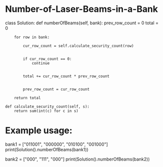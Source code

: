 # Number-of-Laser-Beams-in-a-Bank

class Solution:
    def numberOfBeams(self, bank):
        prev_row_count = 0
        total = 0

        for row in bank:
           
            cur_row_count = self.calculate_security_count(row)

          
            if cur_row_count == 0:
                continue

          
            total += cur_row_count * prev_row_count

           
            prev_row_count = cur_row_count

        return total

    def calculate_security_count(self, s):
        return sum(int(c) for c in s)

# Example usage:
bank1 = ["011001", "000000", "010100", "001000"]
print(Solution().numberOfBeams(bank1))  

bank2 = ["000", "111", "000"]
print(Solution().numberOfBeams(bank2))

